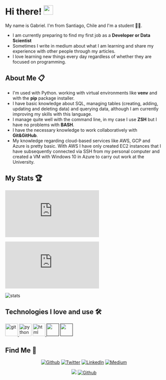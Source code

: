 
  <h1>Hi there! <img src="https://user-images.githubusercontent.com/42378118/110234147-e3259600-7f4e-11eb-95be-0c4047144dea.gif" width="30"></h1>
  
  <p>My name is Gabriel. I'm from Santiago, Chile and I'm a student 👨‍🎓.</p>
  <ul>
    <li>I am currently preparing to find my first job as a <strong>Developer or Data Scientist</strong></li>
    <li>Sometimes I write in medium about what I am learning and share my experience with other people through my articles.</li>
    <li>I love learning new things every day regardless of whether they are focused on programming.</li>
  </ul>    

<h2>About Me 📋</h2>
<ul>
  <li>I'm used with Python. working with virtual environments like <strong>venv</strong> and with the <strong>pip</strong> package installer.</li>
  <li>I have basic knowledge about SQL, managing tables (creating, adding, updating and deleting data) and querying data, although I am currently improving my skills with this language.</li>
  <li>I manage quite well with the command line, in my case I use <strong>ZSH</strong> but I have no problems with <strong>BASH</strong>.</li>
  <li>I have the necessary knowledge to work collaboratively with <strong>Git&GitHub</strong>.</li>
  <li>
    My knowledge regarding cloud-based services like AWS, GCP and Azure is pretty basic. With AWS I have only created EC2 instances that I have subsequently connected via SSH from my personal computer and created a VM with Windows 10 in Azure to carry out work at the University.
  </li>
</ul>

<!-- Stats -->
<h2>My Stats 🏆</h2>

  
  [![My Stats](https://github-stats-evirunurm.vercel.app/api/stats.js?username=mrGoonies&peng=false)](https://github.com/evirunurm/github-stats)
 
  [![My languages](https://github-stats-evirunurm.vercel.app/api/languages.js?username=mrGoonies&pie=false)](https://github.com/evirunurm/github-stats)
  
  ![stats](https://www.codewars.com/users/mrGoonies/badges/large)

<h2> Technologies I love and use 🛠</h2>
<p align="left">
  <a href="https://git-scm.com/" target="_blank"> <img src="https://www.vectorlogo.zone/logos/git-scm/git-scm-icon.svg" alt="git" width="40" height="40"/> </a>
  <a hreef="https://www.python.org/" target="_blank"> <img src="https://www.vectorlogo.zone/logos/python/python-icon.svg" alt="python" width="40" height="40" /> </a>
  <a href="https://html.spec.whatwg.org/" targeet="_blank"> <img src="https://www.vectorlogo.zone/logos/w3_html5/w3_html5-icon.svg" alt="html" width="40" height="40" /> </a>
  <a href="" target="_blank"><img src="https://www.vectorlogo.zone/logos/vim/vim-icon.svg" width="40"/></a>
  <a href="" target="_blank"><img src="https://www.vectorlogo.zone/logos/jupyter/jupyter-icon.svg" width="40" /></a>

 <h2>Find Me 🥳</h3>
 
 <p align="center"><a href="https://github.com/mrGoonies" target="_blank"><img alt="Github" src="https://img.shields.io/badge/GitHub-%2312100E.svg?&style=for-the-badge&logo=Github&logoColor=white" /></a> <a href="https://twitter.com/GooniesMunoz" target="_blank"><img alt="Twitter" src="https://img.shields.io/badge/twitter-%231DA1F2.svg?&style=for-the-badge&logo=twitter&logoColor=white" /></a> <a href="https://www.linkedin.com/in/goonies/" target="_blank"><img alt="LinkedIn" src="https://img.shields.io/badge/linkedin-%230077B5.svg?&style=for-the-badge&logo=linkedin&logoColor=white" /></a> <a href="https://medium.com/@munozgoonies" target="_blank"><img alt="Medium" src="https://img.shields.io/badge/medium-%2312100E.svg?&style=for-the-badge&logo=medium&logoColor=white" /></a>

 <div align="center">
  
  ![](https://visitor-badge.laobi.icu/badge?page_id=mrGoonies) 
  [![Github](https://img.shields.io/github/followers/mrGoonies?label=Follow&style=social)](https://github.com/CharalambosIoannou)

</div>

 

 
